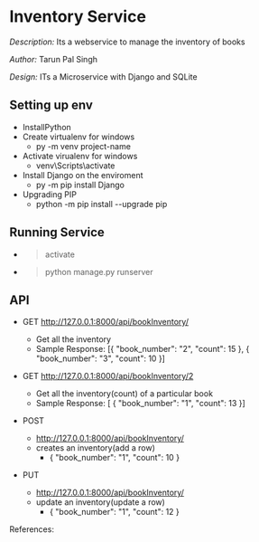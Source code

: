 # Inventory Service

*Description:* Its a webservice to manage the inventory of books

*Author:* Tarun Pal Singh

*Design:* ITs a Microservice with Django and SQLite 
 
## Setting up env
 - InstallPython 	 
 - Create virtualenv for windows
 	- py -m venv project-name
 - Activate virualenv for windows
 	- venv\Scripts\activate
 - Install Django on the enviroment
 	- py -m pip install Django
 - Upgrading PIP
 	- python -m pip install --upgrade pip

## Running Service
- >activate
- >python manage.py runserver

## API
 - GET http://127.0.0.1:8000/api/bookInventory/
   - Get all the inventory
   - Sample Response: [{  "book_number": "2", "count": 15  },    {   "book_number": "3",  "count": 10 }]

 - GET http://127.0.0.1:8000/api/bookInventory/2
   - Get all the inventory(count) of a particular book
   - Sample Response: [    {        "book_number": "1",        "count": 13    }]

 - POST 
    - http://127.0.0.1:8000/api/bookInventory/
   - creates an inventory(add a row)
      - { "book_number": "1",     "count": 10 }

 - PUT 
    - http://127.0.0.1:8000/api/bookInventory/
   - update an inventory(update a row)
      - { "book_number": "1",     "count": 12 }

References:

